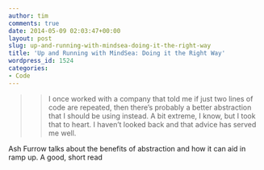 ```yaml
---
author: tim
comments: true
date: 2014-05-09 02:03:47+00:00
layout: post
slug: up-and-running-with-mindsea-doing-it-the-right-way
title: 'Up and Running with MindSea: Doing it the Right Way'
wordpress_id: 1524
categories:
- Code
---
```


<blockquote>

> 
> I once worked with a company that told me if just two lines of code are repeated, then there’s probably a better abstraction that I should be using instead. A bit extreme, I know, but I took that to heart. I haven’t looked back and that advice has served me well.
> 
> 
</blockquote>





Ash Furrow talks about the benefits of abstraction and how it can aid in ramp up. A good, short read
